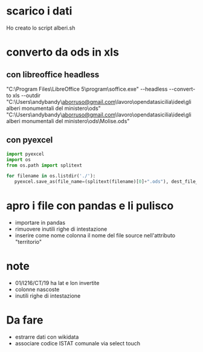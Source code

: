 

# scarico i dati
Ho creato lo script alberi.sh

# converto da ods in xls

## con libreoffice headless

   "C:\Program Files\LibreOffice 5\program\soffice.exe" --headless --convert-to xls --outdir "C:\Users\andybandy\aborruso@gmail.com\lavoro\opendatasicilia\idee\gli alberi monumentali del ministero\ods" "C:\Users\andybandy\aborruso@gmail.com\lavoro\opendatasicilia\idee\gli alberi monumentali del ministero\ods\Molise.ods"

## con pyexcel

```python
import pyexcel
import os
from os.path import splitext

for filename in os.listdir('./'):
   pyexcel.save_as(file_name=(splitext(filename)[0]+".ods"), dest_file_name=(splitext(filename)[0])+".csv")
```

# apro i file con pandas e li pulisco

- importare in pandas
- rimuovere inutili righe di intestazione
- inserire come nome colonna il nome del file source nell'attributo "territorio"

# note

- 01/I216/CT/19 ha lat e lon invertite
- colonne nascoste
- inutili righe di intestazione

# Da fare

- estrarre dati con wikidata
- associare codice ISTAT comunale via select touch
